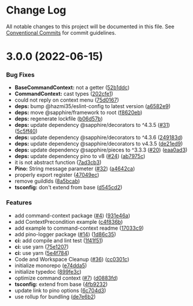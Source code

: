# Change Log

All notable changes to this project will be documented in this file.
See [Conventional Commits](https://conventionalcommits.org) for commit guidelines.

# 3.0.0 (2022-06-15)


### Bug Fixes

* **BaseCommandContext:** not a getter ([52b1ddc](https://github.com/frutbits/sapphire-plugins/commit/52b1ddc4ec9733cd416e4b60352c60d0971d16af))
* **CommandContext:** cast types ([202cfe1](https://github.com/frutbits/sapphire-plugins/commit/202cfe1112e3181627ebf631c6a6fba96169c000))
* could not reply on context menu ([75d0167](https://github.com/frutbits/sapphire-plugins/commit/75d01678726a29626a167270b2b518e9cafb7e46))
* **deps:** bump @hazmi35/eslint-config to latest version ([a6582e9](https://github.com/frutbits/sapphire-plugins/commit/a6582e93508c5b2982b7303708982201ed3d7dc8))
* **deps:** move @sapphire/framework to root ([f8620eb](https://github.com/frutbits/sapphire-plugins/commit/f8620ebcd0e9130d03793cc3adaf07df4f246aaf))
* **deps:** regenerate lockfile ([b06d57b](https://github.com/frutbits/sapphire-plugins/commit/b06d57bd51183786aef0bdcceb60d194c677c871))
* **deps:** update dependency @sapphire/decorators to ^4.3.5 ([#31](https://github.com/frutbits/sapphire-plugins/issues/31)) ([5c5ff40](https://github.com/frutbits/sapphire-plugins/commit/5c5ff406e41c34079bdd7a9608926453fcac195a))
* **deps:** update dependency @sapphire/decorators to ^4.3.6 ([249183d](https://github.com/frutbits/sapphire-plugins/commit/249183d612bb1294e4e1b5b0d999b5e888906894))
* **deps:** update dependency @sapphire/decorators to v4.3.5 ([de21ed9](https://github.com/frutbits/sapphire-plugins/commit/de21ed9e662ef4892aa3368fdf18f2280cdfce03))
* **deps:** update dependency @sapphire/pieces to ^3.3.3 ([#20](https://github.com/frutbits/sapphire-plugins/issues/20)) ([eaa0ad3](https://github.com/frutbits/sapphire-plugins/commit/eaa0ad37909ace4e748661edba1418ef4c5e2752))
* **deps:** update dependency pino to v8 ([#24](https://github.com/frutbits/sapphire-plugins/issues/24)) ([ab7975c](https://github.com/frutbits/sapphire-plugins/commit/ab7975c7ee76a5e9cd038fdb555e1bba5a24807b))
* it is not abstract function ([7ad3cb3](https://github.com/frutbits/sapphire-plugins/commit/7ad3cb3d48771ea88e296755e2479f39164375be))
* **Pino:** String message parameter ([#32](https://github.com/frutbits/sapphire-plugins/issues/32)) ([a4642ca](https://github.com/frutbits/sapphire-plugins/commit/a4642ca8a8835936b22a21c537dce2cd2bee6fd8))
* properly export register ([47049ec](https://github.com/frutbits/sapphire-plugins/commit/47049ec85a851baec4fa7e57c35fa0b18695cf86))
* remove guildIds ([8a5bcab](https://github.com/frutbits/sapphire-plugins/commit/8a5bcab041f06b9cd6b4e28d9b47bb232ffc59cb))
* **tsconfig:** don't extend from base ([d545cd2](https://github.com/frutbits/sapphire-plugins/commit/d545cd220da783a818dbe0b798d4dc716ad5fb98))


### Features

* add command-context package ([#4](https://github.com/frutbits/sapphire-plugins/issues/4)) ([931e46a](https://github.com/frutbits/sapphire-plugins/commit/931e46ac1cf173bca38f2bb576f3420be6acc0f6))
* add ContextPrecondition example ([c4f836b](https://github.com/frutbits/sapphire-plugins/commit/c4f836b1114ced2dac860709421667579bfaf650))
* add example to command-context readme ([17033c9](https://github.com/frutbits/sapphire-plugins/commit/17033c9a46e639ea547a2bee0149ab514ced3ec9))
* add pino-logger package ([#14](https://github.com/frutbits/sapphire-plugins/issues/14)) ([1d86c35](https://github.com/frutbits/sapphire-plugins/commit/1d86c3540031c786b2e2ba80a20f0701f4d2523e))
* **ci:** add compile and lint test ([1f41f51](https://github.com/frutbits/sapphire-plugins/commit/1f41f51f417867ec0d1c584229e1d68f7d4f9fc6))
* **ci:** use yarn ([75e1207](https://github.com/frutbits/sapphire-plugins/commit/75e120729d91bcb5b4ee790e0e84d9db0486bb62))
* **ci:** use yarn ([5e4f784](https://github.com/frutbits/sapphire-plugins/commit/5e4f784a5cff092f75926f4e818dd8f99a460f18))
* Code and Workspace Cleanup  ([#36](https://github.com/frutbits/sapphire-plugins/issues/36)) ([cc0301c](https://github.com/frutbits/sapphire-plugins/commit/cc0301c647ce280d9c92f2d7c3479c89a06e2d3f))
* initialize monorepo ([e74dda5](https://github.com/frutbits/sapphire-plugins/commit/e74dda5ac2ba2af7f62eb4af0e84486b291a6d88))
* initialize typedoc ([899fe3c](https://github.com/frutbits/sapphire-plugins/commit/899fe3cefdebb20ba8959018f5995cdf88a64cdc))
* optimize command context ([#7](https://github.com/frutbits/sapphire-plugins/issues/7)) ([d0883fd](https://github.com/frutbits/sapphire-plugins/commit/d0883fd9f9a3588f84062f3ccb0715badd531be0))
* **tsconfig:** extend from base ([4fb9232](https://github.com/frutbits/sapphire-plugins/commit/4fb9232b7c5dd11044da9ae5199385a06da6dd5b))
* update link to pino options ([6c704d3](https://github.com/frutbits/sapphire-plugins/commit/6c704d3f6d4094d1818359820871ba7b29971249))
* use rollup for bundling ([de7e6b2](https://github.com/frutbits/sapphire-plugins/commit/de7e6b2e7c1590a1e29ab7a246fc8188f069401f))
